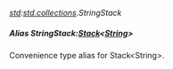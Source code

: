 _[std](../../modules/std/std-module.md):[std.collections](../../modules/std/std-collections.md).StringStack_
##### Alias StringStack:[Stack](../../modules/std/std-collections-stack.md)<[String](../../modules/wonkey/wonkey-types-string.md)>
Convenience type alias for Stack\<String\>.
